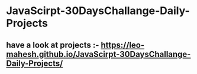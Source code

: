 # JavaScirpt-30DaysChallange-Daily-Projects

## have a look at projects :-  https://leo-mahesh.github.io/JavaScirpt-30DaysChallange-Daily-Projects/
